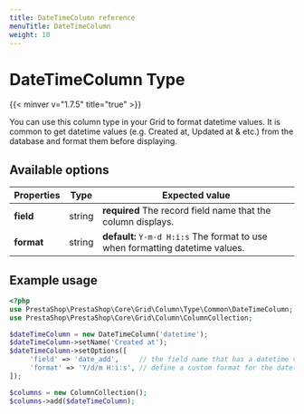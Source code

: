 ```yaml
---
title: DateTimeColumn reference
menuTitle: DateTimeColumn
weight: 10
---
```


# DateTimeColumn Type
{{< minver v="1.7.5" title="true" >}}

You can use this column type in your Grid to format datetime values.
It is common to get datetime values (e.g. Created at, Updated at & etc.) from the database and format them before displaying.

## Available options

| Properties  | Type   | Expected value                                                                |
| ----------- | ------ | ----------------------------------------------------------------------------- |
| **field**   | string | **required** The record field name that the column displays.                  |
| **format**  | string | **default:** `Y-m-d H:i:s` The format to use when formatting datetime values. |

## Example usage

```php
<?php
use PrestaShop\PrestaShop\Core\Grid\Column\Type\Common\DateTimeColumn;
use PrestaShop\PrestaShop\Core\Grid\Column\ColumnCollection;

$dateTimeColumn = new DateTimeColumn('datetime');
$dateTimeColumn->setName('Created at');
$dateTimeColumn->setOptions([
     'field' => 'date_add',     // the field name that has a datetime value
     'format' => 'Y/d/m H:i:s', // define a custom format for the datetime
]);

$columns = new ColumnCollection();
$columns->add($dateTimeColumn);
```
